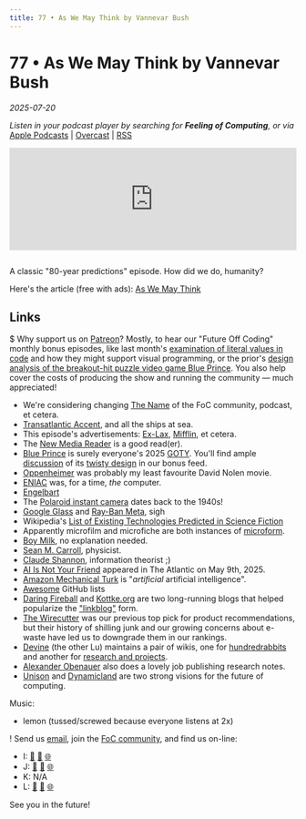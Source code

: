 ```yaml
---
title: 77 • As We May Think by Vannevar Bush
---
```


# 77 • As We May Think by Vannevar Bush

_2025-07-20_

_Listen in your podcast player by searching for **Feeling of Computing**, or via_ [Apple Podcasts](https://podcasts.apple.com/podcast/future-of-coding/id1265527976) \| [Overcast](https://overcast.fm/itunes1265527976) \| [RSS](https://omny.fm/shows/future-of-coding/playlists/podcast.rss)

<iframe src="https://omny.fm/shows/future-of-coding/as-we-may-think/embed" width="100%" height="180" frameborder="0" style="margin-bottom: 1em"></iframe>

A classic "80-year predictions" episode. How did we do, humanity?

Here's the article (free with ads): [As We May Think](https://worrydream.com/refs/Bush%20-%20As%20We%20May%20Think%20(Life%20Magazine%209-10-1945).pdf)

## Links

$ Why support us on [Patreon](https://www.patreon.com/futureofcoding)? Mostly, to hear our "Future Off Coding" monthly bonus episodes, like last month's [examination of literal values in code](https://www.patreon.com/posts/132758653) and how they might support visual programming, or the prior's [design analysis of the breakout-hit puzzle video game Blue Prince](https://www.patreon.com/posts/129954399?collection=866338). You also help cover the costs of producing the show and running the community — much appreciated!

* We're considering changing [The Name](/the-name) of the FoC community, podcast, et cetera.
* [Transatlantic Accent](https://en.wikipedia.org/wiki/Good_American_Speech), and all the ships at sea.
* This episode's advertisements: [Ex-Lax](https://en.wikipedia.org/wiki/Senna_glycoside), [Mifflin](https://en.wikipedia.org/wiki/Isopropyl_alcohol#Medical), et cetera.
* The [New Media Reader](https://www.newmediareader.com) is a good read(er).
* [Blue Prince](https://www.youtube.com/watch?v=W2hB9PjugK0) is surely everyone's 2025 [GOTY](https://en.wikipedia.org/wiki/List_of_Game_of_the_Year_awards). You'll find ample [discussion](https://www.patreon.com/posts/exasperated-127597451) of its [twisty design](https://www.patreon.com/posts/hour-and-half-of-129954399) in our bonus feed.
* [Oppenheimer](https://www.youtube.com/watch?v=bK6ldnjE3Y0) was probably my least favourite David Nolen movie.
* [ENIAC](https://en.wikipedia.org/wiki/ENIAC) was, for a time, _the_ computer.
* [Engelbart](/episodes/056)
* The [Polaroid instant camera](https://en.wikipedia.org/wiki/Instant_camera) dates back to the 1940s!
* [Google Glass](https://en.wikipedia.org/wiki/Google_Glass#Criticism) and [Ray-Ban Meta](https://en.wikipedia.org/wiki/Ray-Ban_Meta#Privacy_and_ethical_concerns), sigh
* Wikipedia's [List of Existing Technologies Predicted in Science Fiction](https://en.wikipedia.org/wiki/List_of_existing_technologies_predicted_in_science_fiction)
* Apparently microfilm and microfiche are both instances of [microform](https://en.wikipedia.org/wiki/Microform).
* [Boy Milk](https://earthsown.com/products/organic-almond-unsweetened-original-chilled-carton/), no explanation needed.
* [Sean M. Carroll](https://en.wikipedia.org/wiki/Sean_M._Carroll), physicist.
* [Claude Shannon](https://en.wikipedia.org/wiki/Claude_Shannon), information theorist ;)
* [AI Is Not Your Friend](https://archive.ph/SfhuK) appeared in The Atlantic on May 9th, 2025.
* [Amazon Mechanical Turk](https://en.wikipedia.org/wiki/Amazon_Mechanical_Turk) is "_artificial_ artificial intelligence".
* [Awesome](https://github.com/topics/awesome) GitHub lists
* [Daring Fireball](https://daringfireball.net) and [Kottke.org](https://kottke.org) are two long-running blogs that helped popularize the ["linkblog"](https://en.wikipedia.org/wiki/Linklog) form.
* [The Wirecutter](https://en.wikipedia.org/wiki/Wirecutter_(website)) was our previous top pick for product recommendations, but their history of shilling junk and our growing concerns about e-waste have led us to downgrade them in our rankings.
* [Devine](/episodes/045) (the other Lu) maintains a pair of wikis, one for [hundredrabbits](https://100r.co/site/knowledge.html) and another for [research and projects](https://wiki.xxiivv.com).
* [Alexander Obenauer](https://alexanderobenauer.com) also does a lovely job publishing research notes.
* [Unison](https://www.unison-lang.org) and [Dynamicland](https://dynamicland.org) are two strong visions for the future of computing.

Music:
* lemon (tussed/screwed because everyone listens at 2x)

! Send us [email](mailto:hello@feelingof.com?subject=Email%20from%20a%20listener), join the [FoC community](/community), and find us on-line:

- I: [🐘](https://mastodon.social/@spiralganglion) [🦋](https://bsky.app/profile/spiralganglion.com) [🌐](https://ivanish.ca)
- J: [🐘](https://hachyderm.io/@jimmyhmiller) [🦋](https://bsky.app/profile/jimmyhmiller.bsky.social) [🌐](https://jimmyhmiller.github.io)
- K: N/A
- L: [🐘](https://mas.to/@todepond) [🦋](https://bsky.app/profile/todepond.com) [🌐](https://www.todepond.com)

See you in the future!
